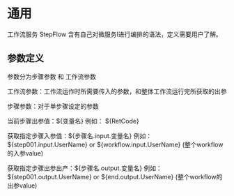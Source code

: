 

# 通用

工作流服务 StepFlow 含有自己对微服务I进行编排的语法，定义需要用户了解。

## 参数定义

参数分为步骤参数 和 工作流参数

工作流参数：工作流运作时所需要传入的参数，和整体工作流运行完所获取的出参

步骤参数：对于单步骤设定的参数

当前步骤出参值：${变量名} 例如： ${RetCode}

获取指定步骤入参值：${步骤名.input.变量名} 例如： ${step001.input.UserName} or
${workflow.input.UserName} (整个workflow的入参value)

获取指定步骤出参出产：${步骤名.output.变量名} 例如： ${step001.output.UserName} or
${end.output.UserName} (整个workflow的出参value)
